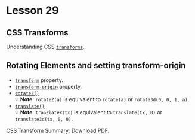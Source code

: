 # Lesson 29

## CSS Transforms

Understanding CSS [`transforms`](https://developer.mozilla.org/en-US/docs/Web/CSS/CSS_Transforms/Using_CSS_transforms).

## Rotating Elements and setting transform-origin

- [`transform`](https://developer.mozilla.org/en-US/docs/Web/CSS/transform) property.
- [`transform-origin`](https://developer.mozilla.org/en-US/docs/Web/CSS/transform-origin) property.
- [`rotateZ()`](https://developer.mozilla.org/en-US/docs/Web/CSS/transform-function/rotateZ)<br>
  :bulb: **Note**: `rotateZ(a)` is equivalent to `rotate(a)` or `rotate3d(0, 0, 1, a)`.
- [`translate()`](https://developer.mozilla.org/en-US/docs/Web/CSS/transform-function/translate)<br>
  :bulb: **Note**: `translateX(tx)` is equivalent to `translate(tx, 0)` or `translate3d(tx, 0, 0)`.

<p>CSS Transform Summary: <a href="css-transform-summary.pdf">Download PDF</a>.</p></embed>
